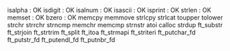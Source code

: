 isalpha : OK
isdigit : OK
isalnum : OK
isascii : OK
isprint : OK
strlen  : OK
memset	: OK
bzero	: OK
memcpy
memmove
strlcpy
strlcat
toupper
tolower
strchr
strrchr
strncmp
memchr
memcmp
strnstr
atoi
calloc
strdup
ft_substr
ft_strjoin
ft_strtrim
ft_split
ft_itoa
ft_strmapi
ft_striteri
ft_putchar_fd
ft_putstr_fd
ft_putendl_fd
ft_putnbr_fd
